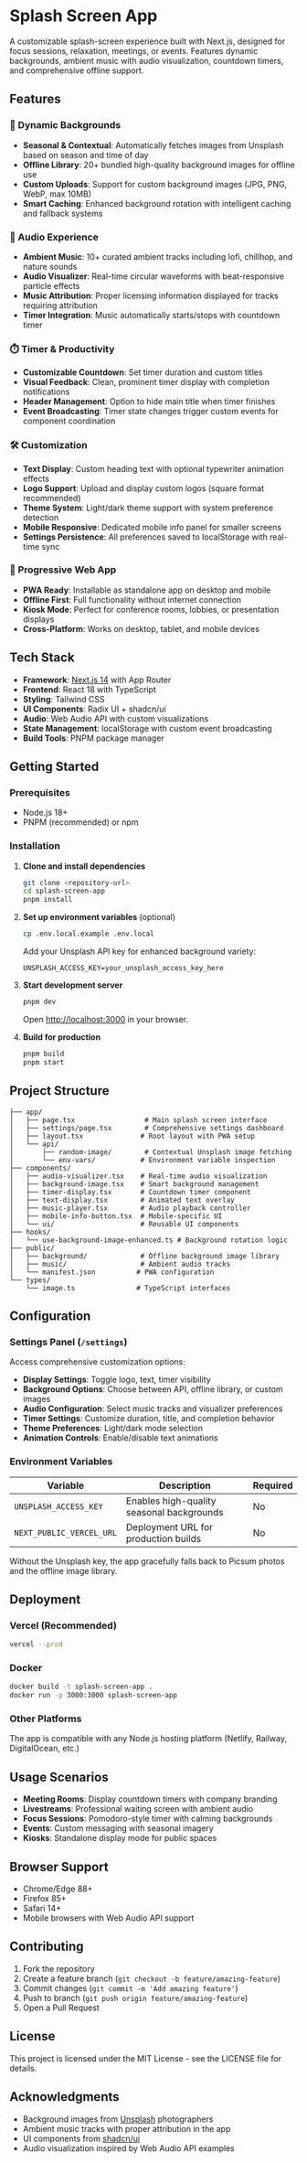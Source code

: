 # Splash Screen App

A customizable splash-screen experience built with Next.js, designed for focus sessions, relaxation, meetings, or events. Features dynamic backgrounds, ambient music with audio visualization, countdown timers, and comprehensive offline support.

## Features

### 🎨 Dynamic Backgrounds
- **Seasonal & Contextual**: Automatically fetches images from Unsplash based on season and time of day
- **Offline Library**: 20+ bundled high-quality background images for offline use
- **Custom Uploads**: Support for custom background images (JPG, PNG, WebP, max 10MB)
- **Smart Caching**: Enhanced background rotation with intelligent caching and fallback systems

### 🎵 Audio Experience
- **Ambient Music**: 10+ curated ambient tracks including lofi, chillhop, and nature sounds
- **Audio Visualizer**: Real-time circular waveforms with beat-responsive particle effects
- **Music Attribution**: Proper licensing information displayed for tracks requiring attribution
- **Timer Integration**: Music automatically starts/stops with countdown timer

### ⏱️ Timer & Productivity
- **Customizable Countdown**: Set timer duration and custom titles
- **Visual Feedback**: Clean, prominent timer display with completion notifications
- **Header Management**: Option to hide main title when timer finishes
- **Event Broadcasting**: Timer state changes trigger custom events for component coordination

### 🛠️ Customization
- **Text Display**: Custom heading text with optional typewriter animation effects
- **Logo Support**: Upload and display custom logos (square format recommended)
- **Theme System**: Light/dark theme support with system preference detection
- **Mobile Responsive**: Dedicated mobile info panel for smaller screens
- **Settings Persistence**: All preferences saved to localStorage with real-time sync

### 📱 Progressive Web App
- **PWA Ready**: Installable as standalone app on desktop and mobile
- **Offline First**: Full functionality without internet connection
- **Kiosk Mode**: Perfect for conference rooms, lobbies, or presentation displays
- **Cross-Platform**: Works on desktop, tablet, and mobile devices

## Tech Stack

- **Framework**: [Next.js 14](https://nextjs.org/) with App Router
- **Frontend**: React 18 with TypeScript
- **Styling**: Tailwind CSS
- **UI Components**: Radix UI + shadcn/ui
- **Audio**: Web Audio API with custom visualizations
- **State Management**: localStorage with custom event broadcasting
- **Build Tools**: PNPM package manager

## Getting Started

### Prerequisites
- Node.js 18+ 
- PNPM (recommended) or npm

### Installation

1. **Clone and install dependencies**
   ```bash
   git clone <repository-url>
   cd splash-screen-app
   pnpm install
   ```

2. **Set up environment variables** (optional)
   ```bash
   cp .env.local.example .env.local
   ```
   Add your Unsplash API key for enhanced background variety:
   ```
   UNSPLASH_ACCESS_KEY=your_unsplash_access_key_here
   ```

3. **Start development server**
   ```bash
   pnpm dev
   ```
   Open [http://localhost:3000](http://localhost:3000) in your browser.

4. **Build for production**
   ```bash
   pnpm build
   pnpm start
   ```

## Project Structure

```
├── app/
│   ├── page.tsx                 # Main splash screen interface
│   ├── settings/page.tsx        # Comprehensive settings dashboard
│   ├── layout.tsx              # Root layout with PWA setup
│   └── api/
│       ├── random-image/        # Contextual Unsplash image fetching
│       └── env-vars/           # Environment variable inspection
├── components/
│   ├── audio-visualizer.tsx    # Real-time audio visualization
│   ├── background-image.tsx    # Smart background management
│   ├── timer-display.tsx       # Countdown timer component
│   ├── text-display.tsx        # Animated text overlay
│   ├── music-player.tsx        # Audio playback controller
│   ├── mobile-info-button.tsx  # Mobile-specific UI
│   └── ui/                     # Reusable UI components
├── hooks/
│   └── use-background-image-enhanced.ts # Background rotation logic
├── public/
│   ├── background/             # Offline background image library
│   ├── music/                  # Ambient audio tracks
│   └── manifest.json          # PWA configuration
└── types/
    └── image.ts               # TypeScript interfaces
```

## Configuration

### Settings Panel (`/settings`)
Access comprehensive customization options:

- **Display Settings**: Toggle logo, text, timer visibility
- **Background Options**: Choose between API, offline library, or custom images
- **Audio Configuration**: Select music tracks and visualizer preferences
- **Timer Settings**: Customize duration, title, and completion behavior
- **Theme Preferences**: Light/dark mode selection
- **Animation Controls**: Enable/disable text animations

### Environment Variables

| Variable | Description | Required |
|----------|-------------|----------|
| `UNSPLASH_ACCESS_KEY` | Enables high-quality seasonal backgrounds | No |
| `NEXT_PUBLIC_VERCEL_URL` | Deployment URL for production builds | No |

Without the Unsplash key, the app gracefully falls back to Picsum photos and the offline image library.

## Deployment

### Vercel (Recommended)
```bash
vercel --prod
```

### Docker
```bash
docker build -t splash-screen-app .
docker run -p 3000:3000 splash-screen-app
```

### Other Platforms
The app is compatible with any Node.js hosting platform (Netlify, Railway, DigitalOcean, etc.)

## Usage Scenarios

- **Meeting Rooms**: Display countdown timers with company branding
- **Livestreams**: Professional waiting screen with ambient audio
- **Focus Sessions**: Pomodoro-style timer with calming backgrounds
- **Events**: Custom messaging with seasonal imagery
- **Kiosks**: Standalone display mode for public spaces

## Browser Support

- Chrome/Edge 88+
- Firefox 85+
- Safari 14+
- Mobile browsers with Web Audio API support

## Contributing

1. Fork the repository
2. Create a feature branch (`git checkout -b feature/amazing-feature`)
3. Commit changes (`git commit -m 'Add amazing feature'`)
4. Push to branch (`git push origin feature/amazing-feature`)
5. Open a Pull Request

## License

This project is licensed under the MIT License - see the LICENSE file for details.

## Acknowledgments

- Background images from [Unsplash](https://unsplash.com) photographers
- Ambient music tracks with proper attribution in the app
- UI components from [shadcn/ui](https://ui.shadcn.com)
- Audio visualization inspired by Web Audio API examples

